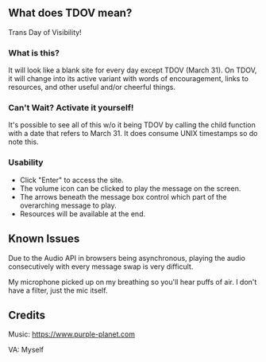 ## What does TDOV mean?
Trans Day of Visibility!

### What is this?
It will look like a blank site for every day except TDOV (March 31). On TDOV, it will change into its active variant with words of encouragement, links to resources, and other useful and/or cheerful things.

### Can't Wait? Activate it yourself!
It's possible to see all of this w/o it being TDOV by calling the child function with a date that refers to March 31. It does consume UNIX timestamps so do note this.

### Usability
* Click "Enter" to access the site.
* The volume icon can be clicked to play the message on the screen.
* The arrows beneath the message box control which part of the overarching message to play.
* Resources will be available at the end.

## Known Issues
Due to the Audio API in browsers being asynchronous, playing the audio consecutively with every message swap is very difficult.

My microphone picked up on my breathing so you'll hear puffs of air. I don't have a filter, just the mic itself.

## Credits
Music: https://www.purple-planet.com

VA: Myself
